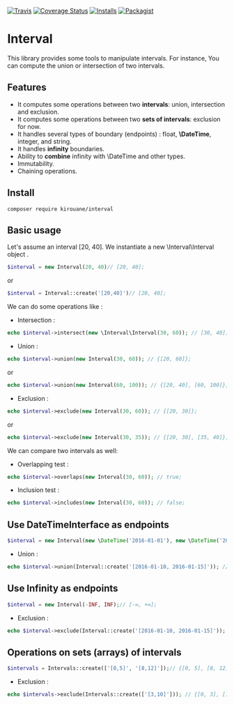 [![Travis](https://img.shields.io/travis/Kirouane/interval/master.svg)](http://travis-ci.org/Kirouane/interval)
[![Coverage Status](https://coveralls.io/repos/github/Kirouane/interval/badge.svg)](https://coveralls.io/github/Kirouane/interval)
[![Installs](https://img.shields.io/packagist/dt/Kirouane/interval.svg)](https://packagist.org/packages/Kirouane/interval/stats)
[![Packagist](https://img.shields.io/packagist/v/Kirouane/interval.svg)](https://packagist.org/packages/Kirouane/interval)

Interval
======

This library provides some tools to manipulate intervals. For instance, You can compute the union or intersection of two intervals.

Features
------

* It computes some operations between two **intervals**: union, intersection and exclusion.
* It computes some operations between two **sets of intervals**: exclusion for now.
* It handles several types of boundary (endpoints) : float, **\DateTime**, integer, and string. 
* It handles **infinity** boundaries.
* Ability to **combine** infinity with \DateTime and other types.
* Immutability.
* Chaining operations.

Install
------

`composer require kirouane/interval`


Basic usage
---------

Let's assume an interval [20, 40].
We instantiate a new \Interval\Interval object .

```php
$interval = new Interval(20, 40)// [20, 40];
```

or

```php
$interval = Interval::create('[20,40]')// [20, 40];
```


We can do some operations like : 
* Intersection : 

```php
echo $interval->intersect(new \Interval\Interval(30, 60)); // [30, 40];
```

* Union : 

```php
echo $interval->union(new Interval(30, 60)); // {[20, 60]};
```

or

```php
echo $interval->union(new Interval(60, 100)); // {[20, 40], [60, 100]};
```

* Exclusion : 

```php
echo $interval->exclude(new Interval(30, 60)); // {[20, 30]};
```

or

```php
echo $interval->exclude(new Interval(30, 35)); // {[20, 30], [35, 40]};
```

We can compare two intervals as well: 
* Overlapping test : 

```php
echo $interval->overlaps(new Interval(30, 60)); // true;
```

* Inclusion test : 

```php
echo $interval->includes(new Interval(30, 60)); // false;
```
Use DateTimeInterface as endpoints
---------

```php
$interval = new Interval(new \DateTime('2016-01-01'), new \DateTime('2016-01-10'))// [2016-01-01T00:00:00+01:00, 2016-01-10T00:00:00+01:00];
```

* Union : 

```php
echo $interval->union(Interval::create('[2016-01-10, 2016-01-15]')); // {[2016-01-01T00:00:00+01:00, 2016-01-15T00:00:00+01:00]};
```

Use Infinity as endpoints
---------

```php
$interval = new Interval(-INF, INF);// [-∞, +∞];
```

* Exclusion : 

```php
echo $interval->exclude(Interval::create('[2016-01-10, 2016-01-15]')); // {[-∞, 2016-01-10T00:00:00+01:00], [2016-01-15T00:00:00+01:00, +∞]};
```

Operations on sets (arrays) of intervals
---------

```php
$intervals = Intervals::create(['[0,5]', '[8,12]']);// {[0, 5], [8, 12]};
```

* Exclusion : 

```php
echo $intervals->exclude(Intervals::create(['[3,10]'])); // {[0, 3], [10, 12]};
```


